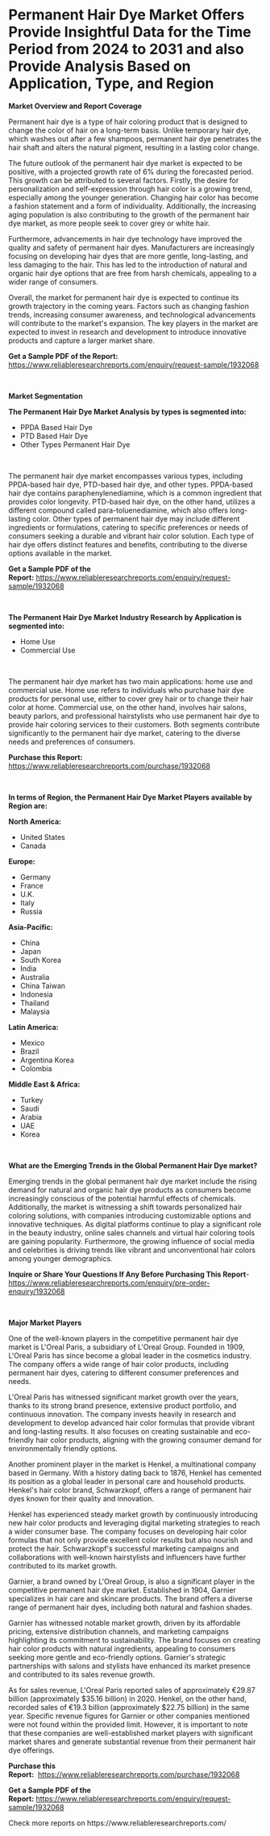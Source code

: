 <p><h1>Permanent Hair Dye Market Offers Provide Insightful Data for the Time Period from 2024 to 2031 and also Provide Analysis Based on Application, Type, and Region</h1></p><p><strong>Market Overview and Report Coverage</strong></p>
<p><p>Permanent hair dye is a type of hair coloring product that is designed to change the color of hair on a long-term basis. Unlike temporary hair dye, which washes out after a few shampoos, permanent hair dye penetrates the hair shaft and alters the natural pigment, resulting in a lasting color change.</p><p>The future outlook of the permanent hair dye market is expected to be positive, with a projected growth rate of 6% during the forecasted period. This growth can be attributed to several factors. Firstly, the desire for personalization and self-expression through hair color is a growing trend, especially among the younger generation. Changing hair color has become a fashion statement and a form of individuality. Additionally, the increasing aging population is also contributing to the growth of the permanent hair dye market, as more people seek to cover grey or white hair.</p><p>Furthermore, advancements in hair dye technology have improved the quality and safety of permanent hair dyes. Manufacturers are increasingly focusing on developing hair dyes that are more gentle, long-lasting, and less damaging to the hair. This has led to the introduction of natural and organic hair dye options that are free from harsh chemicals, appealing to a wider range of consumers.</p><p>Overall, the market for permanent hair dye is expected to continue its growth trajectory in the coming years. Factors such as changing fashion trends, increasing consumer awareness, and technological advancements will contribute to the market's expansion. The key players in the market are expected to invest in research and development to introduce innovative products and capture a larger market share.</p></p>
<p><strong>Get a Sample PDF of the Report:</strong> <a href="https://www.reliableresearchreports.com/enquiry/request-sample/1932068">https://www.reliableresearchreports.com/enquiry/request-sample/1932068</a></p>
<p>&nbsp;</p>
<p><strong>Market Segmentation</strong></p>
<p><strong>The Permanent Hair Dye Market Analysis by types is segmented into:</strong></p>
<p><ul><li>PPDA Based Hair Dye</li><li>PTD Based Hair Dye</li><li>Other Types Permanent Hair Dye</li></ul></p>
<p>&nbsp;</p>
<p><p>The permanent hair dye market encompasses various types, including PPDA-based hair dye, PTD-based hair dye, and other types. PPDA-based hair dye contains paraphenylenediamine, which is a common ingredient that provides color longevity. PTD-based hair dye, on the other hand, utilizes a different compound called para-toluenediamine, which also offers long-lasting color. Other types of permanent hair dye may include different ingredients or formulations, catering to specific preferences or needs of consumers seeking a durable and vibrant hair color solution. Each type of hair dye offers distinct features and benefits, contributing to the diverse options available in the market.</p></p>
<p><strong>Get a Sample PDF of the Report:</strong>&nbsp;<a href="https://www.reliableresearchreports.com/enquiry/request-sample/1932068">https://www.reliableresearchreports.com/enquiry/request-sample/1932068</a></p>
<p>&nbsp;</p>
<p><strong>The Permanent Hair Dye Market Industry Research by Application is segmented into:</strong></p>
<p><ul><li>Home Use</li><li>Commercial Use</li></ul></p>
<p>&nbsp;</p>
<p><p>The permanent hair dye market has two main applications: home use and commercial use. Home use refers to individuals who purchase hair dye products for personal use, either to cover grey hair or to change their hair color at home. Commercial use, on the other hand, involves hair salons, beauty parlors, and professional hairstylists who use permanent hair dye to provide hair coloring services to their customers. Both segments contribute significantly to the permanent hair dye market, catering to the diverse needs and preferences of consumers.</p></p>
<p><strong>Purchase this Report:</strong>&nbsp; <a href="https://www.reliableresearchreports.com/purchase/1932068">https://www.reliableresearchreports.com/purchase/1932068</a></p>
<p>&nbsp;</p>
<p><strong>In terms of Region, the Permanent Hair Dye Market Players available by Region are:</strong></p>
<p>
    <p> <strong> North America: </strong>
        <ul>
            <li>United States</li>
            <li>Canada</li>
        </ul>
        </p> 
    <p> <strong> Europe: </strong>
        <ul>
            <li>Germany</li>
            <li>France</li>
            <li>U.K.</li>
            <li>Italy</li>
            <li>Russia</li>
        </ul>
        </p> 
    <p> <strong> Asia-Pacific: </strong>
        <ul>
            <li>China</li>
            <li>Japan</li>
            <li>South Korea</li>
            <li>India</li>
            <li>Australia</li>
            <li>China Taiwan</li>
            <li>Indonesia</li>
            <li>Thailand</li>
            <li>Malaysia</li>
        </ul>
        </p> 
    <p> <strong> Latin America: </strong>
        <ul>
            <li>Mexico</li>
            <li>Brazil</li>
            <li>Argentina Korea</li>
            <li>Colombia</li>
        </ul>
        </p> 
    <p> <strong> Middle East & Africa: </strong>
        <ul>
            <li>Turkey</li>
            <li>Saudi</li>
            <li>Arabia</li>
            <li>UAE</li>
            <li>Korea</li>
        </ul>
    </p>
    </p>
<p>&nbsp;</p>
<p><strong>What are the Emerging Trends in the Global Permanent Hair Dye market?</strong></p>
<p><p>Emerging trends in the global permanent hair dye market include the rising demand for natural and organic hair dye products as consumers become increasingly conscious of the potential harmful effects of chemicals. Additionally, the market is witnessing a shift towards personalized hair coloring solutions, with companies introducing customizable options and innovative techniques. As digital platforms continue to play a significant role in the beauty industry, online sales channels and virtual hair coloring tools are gaining popularity. Furthermore, the growing influence of social media and celebrities is driving trends like vibrant and unconventional hair colors among younger demographics.</p></p>
<p><strong>Inquire or Share Your Questions If Any Before Purchasing This Report</strong>- <a href="https://www.reliableresearchreports.com/enquiry/pre-order-enquiry/1932068">https://www.reliableresearchreports.com/enquiry/pre-order-enquiry/1932068</a></p>
<p>&nbsp;</p>
<p><strong>Major Market Players</strong></p>
<p><p>One of the well-known players in the competitive permanent hair dye market is L'Oreal Paris, a subsidiary of L'Oreal Group. Founded in 1909, L'Oreal Paris has since become a global leader in the cosmetics industry. The company offers a wide range of hair color products, including permanent hair dyes, catering to different consumer preferences and needs.</p><p>L'Oreal Paris has witnessed significant market growth over the years, thanks to its strong brand presence, extensive product portfolio, and continuous innovation. The company invests heavily in research and development to develop advanced hair color formulas that provide vibrant and long-lasting results. It also focuses on creating sustainable and eco-friendly hair color products, aligning with the growing consumer demand for environmentally friendly options.</p><p>Another prominent player in the market is Henkel, a multinational company based in Germany. With a history dating back to 1876, Henkel has cemented its position as a global leader in personal care and household products. Henkel's hair color brand, Schwarzkopf, offers a range of permanent hair dyes known for their quality and innovation.</p><p>Henkel has experienced steady market growth by continuously introducing new hair color products and leveraging digital marketing strategies to reach a wider consumer base. The company focuses on developing hair color formulas that not only provide excellent color results but also nourish and protect the hair. Schwarzkopf's successful marketing campaigns and collaborations with well-known hairstylists and influencers have further contributed to its market growth.</p><p>Garnier, a brand owned by L'Oreal Group, is also a significant player in the competitive permanent hair dye market. Established in 1904, Garnier specializes in hair care and skincare products. The brand offers a diverse range of permanent hair dyes, including both natural and fashion shades.</p><p>Garnier has witnessed notable market growth, driven by its affordable pricing, extensive distribution channels, and marketing campaigns highlighting its commitment to sustainability. The brand focuses on creating hair color products with natural ingredients, appealing to consumers seeking more gentle and eco-friendly options. Garnier's strategic partnerships with salons and stylists have enhanced its market presence and contributed to its sales revenue growth.</p><p>As for sales revenue, L'Oreal Paris reported sales of approximately €29.87 billion (approximately $35.16 billion) in 2020. Henkel, on the other hand, recorded sales of €19.3 billion (approximately $22.75 billion) in the same year. Specific revenue figures for Garnier or other companies mentioned were not found within the provided limit. However, it is important to note that these companies are well-established market players with significant market shares and generate substantial revenue from their permanent hair dye offerings.</p></p>
<p><strong>Purchase this Report:</strong>&nbsp;&nbsp;<a href="https://www.reliableresearchreports.com/purchase/1932068">https://www.reliableresearchreports.com/purchase/1932068</a></p>
<p></p>
<p><strong>Get a Sample PDF of the Report:</strong>&nbsp;<a href="https://www.reliableresearchreports.com/enquiry/request-sample/1932068">https://www.reliableresearchreports.com/enquiry/request-sample/1932068</a></p>
<p>Check more reports on https://www.reliableresearchreports.com/</p>